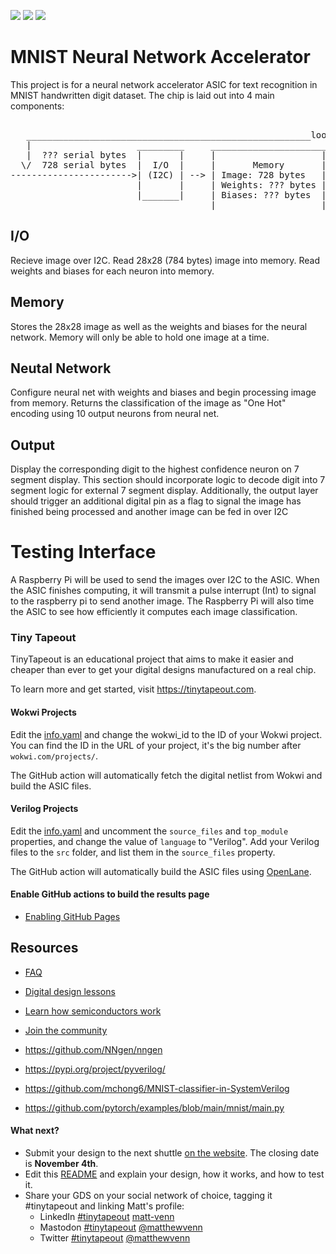 ![](../../workflows/gds/badge.svg) ![](../../workflows/docs/badge.svg) ![](../../workflows/wokwi_test/badge.svg)

# MNIST Neural Network Accelerator
This project is for a neural network accelerator ASIC for text recognition in MNIST handwritten digit dataset.
The chip is laid out into 4 main components:
<pre>
   
   ______________________________________________________loop back to start to recieve next image_____      7 Segment     Interrupt
   |                    _________     ______________________           __________       __________    |      Display        Pulse
   |  ??? serial bytes  |       |     |                    | 0   ---> |        | 0 ---> |        | ---|       _____
  \/  728 serial bytes  |  I/O  |     |       Memory       | 1   ---> |   NN   | 1 ---> | Output | seg1 ---> |  _  |
----------------------->| (I2C) | --> | Image: 728 bytes   | 2   ---> | 2 Conv | 2 ---> |        | seg2 ---> | |_| |
                        |       |     | Weights: ??? bytes |     ...  | 2 Drop |   ...  |        |      ...  | |_| |            
                        |_______|     | Biases: ??? bytes  | 782 ---> |        | 8 ---> |        | seg7 ---> |_____|         _ 
                                      |____________________| 783 ---> |________| 9 ---> |________| Int  ----- --------->  __| |___
</pre>
## I/O
Recieve image over I2C. Read 28x28 (784 bytes) image into memory. Read weights and biases for each neuron into memory.

## Memory
Stores the 28x28 image as well as the weights and biases for the neural network. Memory will only be able to hold one image at a time.

## Neutal Network
Configure neural net with weights and biases and begin processing image from memory. Returns the classification of the image as "One Hot" encoding using 10 output neurons from neural net.

## Output
Display the corresponding digit to the highest confidence neuron on 7 segment display. This section should incorporate logic to decode digit into 7 segment logic for external 7 segment display.
Additionally, the output layer should trigger an additional digital pin as a flag to signal the image has finished being processed and another image can be fed in over I2C

# Testing Interface
A Raspberry Pi will be used to send the images over I2C to the ASIC. When the ASIC finishes computing, it will transmit a pulse interrupt (Int) to signal to the raspberry pi to send another image.
The Raspberry Pi will also time the ASIC to see how efficiently it computes each image classification.

### Tiny Tapeout
TinyTapeout is an educational project that aims to make it easier and cheaper than ever to get your digital designs manufactured on a real chip.

To learn more and get started, visit https://tinytapeout.com.

#### Wokwi Projects

Edit the [info.yaml](info.yaml) and change the wokwi_id to the ID of your Wokwi project. You can find the ID in the URL of your project, it's the big number after `wokwi.com/projects/`.

The GitHub action will automatically fetch the digital netlist from Wokwi and build the ASIC files.

#### Verilog Projects

Edit the [info.yaml](info.yaml) and uncomment the `source_files` and `top_module` properties, and change the value of `language` to "Verilog". Add your Verilog files to the `src` folder, and list them in the `source_files` property.

The GitHub action will automatically build the ASIC files using [OpenLane](https://www.zerotoasiccourse.com/terminology/openlane/).

#### Enable GitHub actions to build the results page

- [Enabling GitHub Pages](https://tinytapeout.com/faq/#my-github-action-is-failing-on-the-pages-part)

## Resources

- [FAQ](https://tinytapeout.com/faq/)
- [Digital design lessons](https://tinytapeout.com/digital_design/)
- [Learn how semiconductors work](https://tinytapeout.com/siliwiz/)
- [Join the community](https://discord.gg/rPK2nSjxy8)

- https://github.com/NNgen/nngen
- https://pypi.org/project/pyverilog/
- https://github.com/mchong6/MNIST-classifier-in-SystemVerilog
- https://github.com/pytorch/examples/blob/main/mnist/main.py

#### What next?

- Submit your design to the next shuttle [on the website](https://tinytapeout.com/#submit-your-design). The closing date is **November 4th**.
- Edit this [README](README.md) and explain your design, how it works, and how to test it.
- Share your GDS on your social network of choice, tagging it #tinytapeout and linking Matt's profile:
  - LinkedIn [#tinytapeout](https://www.linkedin.com/search/results/content/?keywords=%23tinytapeout) [matt-venn](https://www.linkedin.com/in/matt-venn/)
  - Mastodon [#tinytapeout](https://chaos.social/tags/tinytapeout) [@matthewvenn](https://chaos.social/@matthewvenn)
  - Twitter [#tinytapeout](https://twitter.com/hashtag/tinytapeout?src=hashtag_click) [@matthewvenn](https://twitter.com/matthewvenn)

